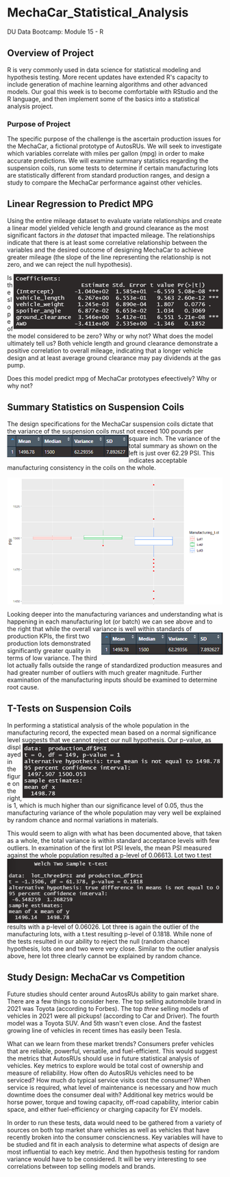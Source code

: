 # MechaCar_Statistical_Analysis
DU Data Bootcamp: Module 15 - R
## Overview of Project
R is very commonly used in data science for statistical modeling and hypothesis testing. More recent updates have extended R's capacity to include generation of machine learning algorithms and other advanced models. Our goal this week is to become comfortable with RStudio and the R language, and then implement some of the basics into a statistical analysis project.

### Purpose of Project
The specific purpose of the challenge is the ascertain production issues for the MechaCar, a fictional prototype of AutosRUs. We will seek to investigate which variables correlate with miles per gallon (mpg) in order to make accurate predictions. We will examine summary statistics regarding the suspension coils, run some tests to determine if certain manufacturing lots are statistically different from standard production ranges, and design a study to compare the MechaCar performance against other vehicles.

## Linear Regression to Predict MPG
<div>
  <p>Using the entire mileage dataset to evaluate variate relationships and create a linear model yielded vehicle length and ground clearance as the most significant factors <i>in the dataset</i> that impacted mileage. The relationships indicate that there is at least some correlative relationship between the variables and the desired outcome of designing MechaCar to achieve greater mileage (the slope of the line representing the relationship is not zero, and we can reject the null hypothesis).</p>
  <img src="https://github.com/cb19weber/MechaCar_Statistical_Analysis/blob/main/images/model_coefficients.png" align="right">
  <p>Is the slope of the model considered to be zero? Why or why not?
  What does the model ultimately tell us? Both vehicle length and ground clearance demonstrate a positive correlation to overall mileage, indicating that a longer vehicle design and at least average ground clearance may pay dividends at the gas pump.</p>
</div>
Does this model predict mpg of MechaCar prototypes efeectively? Why or why not?

## Summary Statistics on Suspension Coils
<div>
  <p>The design specifications for the MechaCar suspension coils dictate that the variance of the suspension coils must not exceed 100 pounds per square inch. <img src="https://github.com/cb19weber/MechaCar_Statistical_Analysis/blob/main/images/total_summary.png" align="left">The variance of the total summary as shown on the left is just over 62.29 PSI. This indicates acceptable manufacturing consistency in the coils on the whole.</p>
  <p><img src="https://github.com/cb19weber/MechaCar_Statistical_Analysis/blob/main/images/lot_box_plot.png" align="center"></p>
  <p>Looking deeper into the manufacturing variances and understanding what is happening in each manufacturing lot (or batch) we can see above and to the right that while the overall variance is well 
  <img src="https://github.com/cb19weber/MechaCar_Statistical_Analysis/blob/main/images/total_summary.png" align="right"> within standards of production KPIs, the first two production lots demonstrated significantly greater quality in terms of low variance. The third lot actually falls outside the range of standardized production measures and had greater number of outliers with much greater magnitude. Further examination of the manufacturing inputs should be examined to determine root cause.</p>
</div>

## T-Tests on Suspension Coils
<div>
  <p>In performing a statistical analysis of the whole population in the manufacturing record, the expected mean based on a normal significance level suggests that we cannot reject our null hypothesis.
  <img src="https://github.com/cb19weber/MechaCar_Statistical_Analysis/blob/main/images/one_sample_t.png" align="right">
  Our p-value, as displayed in the figure on the right, is 1, which is much higher than our significance level of 0.05, thus the manufacturing variance of the whole population may very well be explained by random chance and normal variations in materials.</p>
  <p>This would seem to align with what has been documented above, that taken as a whole, the total variance is within standard acceptance levels with few outliers. In examination of the first lot PSI levels, the mean PSI measured against the whole population resulted a p-level of 0.06613. <img src="https://github.com/cb19weber/MechaCar_Statistical_Analysis/blob/main/images/two_sample_t.png" align="left">Lot two t.test results with a p-level of 0.06026. Lot three is again the outlier of the manufacturing lots, with a t.test resulting p-level of 0.1818. While none of the tests resulted in our ability to reject the null (random chance) hypothesis, lots one and two were very close. Similar to the outlier analysis above, here lot three clearly cannot be explained by random chance.</p>
</div>

## Study Design: MechaCar vs Competition
<div>
  <p>Future studies should center around AutosRUs ability to gain market share. There are a few things to consider here. The top selling automobile brand in 2021 was Toyota (according to Forbes). The top <i>three</i> selling models of vehicles in 2021 were all pickups! (according to Car and Driver). The fourth model was a Toyota SUV. And 5th wasn't even close. And the fastest growing line of vehicles in recent times has easily been Tesla.</p>
  <p>What can we learn from these market trends? Consumers prefer vehicles that are reliable, powerful, versatile, and fuel-efficient. This would suggest the metrics that AutosRUs should use in future statistical analysis of vehicles. Key metrics to explore would be total cost of ownership and measure of reliability. How often do AutosRUs vehicles need to be serviced? How much do typical service visits cost the consumer? When service is required, what level of maintenance is necessary and how much downtime does the consumer deal with? Additional key metrics would be horse power, torque and towing capacity, off-road capability, interior cabin space, and either fuel-efficiency or charging capacity for EV models.</p>
  <p>In order to run these tests, data would need to be gathered from a variety of sources on both top market share vehicles as well as vehicles that have recently broken into the consumer consciencness. Key variables will have to be studied and fit in each analysis to determine what aspects of design are most influential to each key metric. And then hypothesis testing for random variance would have to be considered. It will be very interesting to see correlations between top selling models and brands.</p>
</div>